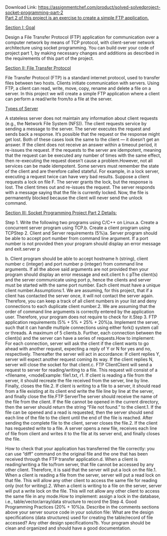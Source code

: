 Download Link: https://assignmentchef.com/product/solved-solvedproject-socket-programming-part-2
<br>
<u>Part 2 of this project is an exercise to create a simple FTP application.</u>

<u>Section I: Goal</u>

Design a File Transfer Protocol (FTP) application for communication over a computer network by means of TCP protocol, with client-server network architecture using socket programming. You can build over your code of project part 1, by making necessary changes and additions as described in the requirements of this part of the project.

<u>Section II: File Transfer Protocol</u>

File Transfer Protocol (FTP) is a standard internet protocol, used to transfer files between two hosts. Clients initiate communication with servers. Using FTP, a client can read, write, move, copy, rename and delete a file on a server. In this project we will create a simple FTP application where a client can perform a read/write from/to a file at the server.

<u>Types of Server</u>

A stateless server does not maintain any information about client requests (e.g., the Network File System (NFS)). The client requests service by sending a message to the server. The server executes the request and sends back a response. It’s possible that the request or the response might get lost. Both of these cases look the same to the client — it doesn’t get an answer. If the client does not receive an answer within a timeout period, it re-issues the request. If the requests to the server are idempotent, meaning that the request can be executed any number of times with the same effect, then re-executing the request doesn’t cause a problem.However, not all services can be made idempotent. Some servers must remember the state of the client and are therefore called stateful. For example, in a lock server, executing a request twice can have very bad results. Suppose a client requests a lock on file F. The server grants the lock, but the response is lost. The client times out and re-issues the request. The server responds with a message saying that the file is currently locked. Now, the file is permanently blocked because the client will never send the unlock command.

<u>Section III: Socket Programming Project Part 2 Details:</u>

Step 1. Write the following two programs using C/C++ on Linux.a. Create a concurrent server program using TCP.b. Create a client program using TCPStep 2. Client and Server requirements (5%)a. Server program should be able to accept port number from command line argument. If a port number is not provided then your program should display an error message and exit.server p

b. Client program should be able to accept hostname h (string), client number c (integer) and port number p (integer) from command line arguments. If all the above said arguments are not provided then your program should display an error message and exit.client h c pThe client(s) and the server communicate using port p, hence the clients and server must be started with the same port number. Each client must have a unique client number.Assumptions:1. We are assuming, for this project, that if a client has contacted the server once, it will not contact the server again. Therefore, you can keep a track of all client numbers in your list and deny connections to each duplicate client number.2. We are assuming that the order of command line arguments is correctly entered by the application user. Therefore, your program does not require to check for it.Step 3. FTP application requirements (5% + 5% + 25% + 20%)a. Implement the server, such that it can handle multiple connections using either fork() system call or threads. A maximum of 5 clients.b. Further, each connection between the client(s) and the server can have a series of requests.How to implement: For each connection, server will ask the client if the client wants to go ahead with another request, expecting a reply of Y or N for yes and no, respectively. Thereafter the server will act in accordance: If client replies Y, server will expect another request coming its way. If the client replies N, server will close the socket for that client.c. FTP ClientClient will send a request to server for reading/writing to a file. This request will consist of a &lt;filename, &lt;modeExample: file1.txt, r1. If client is reading a file from the server, it should recreate the file received from the server, line by line. Finally, closes the file.2. If client is writing to a file to a server, it should read from a file existing at its client end write the file line by line at the server, and finally close the file.FTP ServerThe server should receive the name of the file from the client. If the file cannot be opened in the current directory, then the server should return the string “File not found.” to the client.1. If the file can be opened and a read is requested, then the server should send each line of the file to the client until the end of the file is reached. After sending the complete file to the client, server closes the file.2. If the client has requested write to a file. A server opens a new file, receives each line of file from client and writes it to the file at its server end, and finally closes the file.

How to check that your application has transferred the file correctly: you can use “diff” command on the original file and the one that has been received through the FTP transfer application.d. When a client is reading/writing a file to/from server, that file cannot be accessed by any other client. Therefore, it is said that the server will put a lock on the file.1. When a client is reading a file from the server, server will put a read lock on that file. This will allow any other client to access the same file for reading only (not for writing).2. When a client is writing to a file on the server, server will put a write lock on the file. This will not allow any other client to access the same file in any mode.How to implement: assign a lock in the database, i.e., table/vector/array/data structure to record the Step 4. Good Programming Practices (20% + 10%)a. Describe in the comments sections above your server source code in your solution file: What are the design specifications (data structures) used for creating the table/record of file accessed? Any other design specifications?b. Your program should be clean and organized and should have a good documentation.